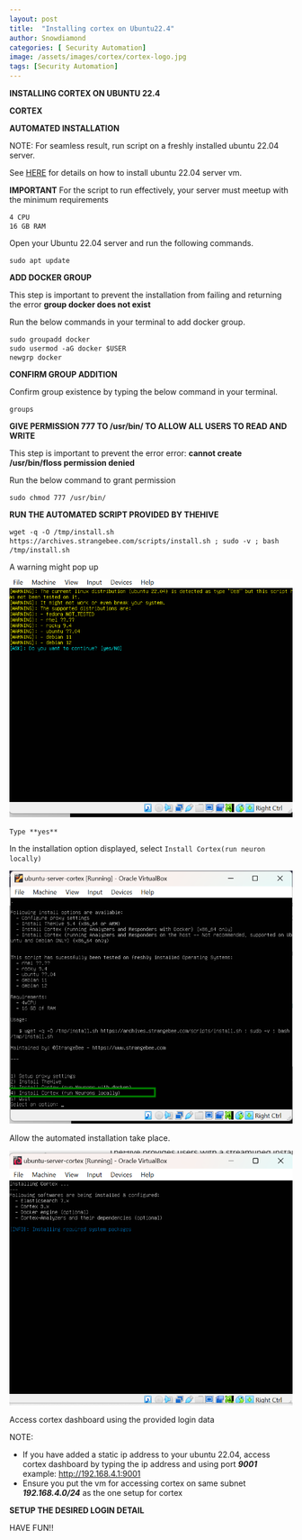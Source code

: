 ```yaml
---
layout: post
title:  "Installing cortex on Ubuntu22.4"
author: Snowdiamond
categories: [ Security Automation]
image: /assets/images/cortex/cortex-logo.jpg
tags: [Security Automation]
---
```

**INSTALLING CORTEX ON UBUNTU 22.4**

**CORTEX**

**AUTOMATED INSTALLATION**

NOTE: For seamless result, run script on a freshly installed ubuntu 22.04 server.

See [HERE](https://cybernetsworks.github.io/setting-up-an-ubuntu-server-vm/) for details on how to install ubuntu 22.04 server vm.

**IMPORTANT**
For the script to run effectively, your server must meetup with the minimum requirements 
```
4 CPU
16 GB RAM
```

Open your Ubuntu 22.04 server and run the following commands.
```
sudo apt update
```

**ADD DOCKER GROUP**

This step is important to prevent the installation from failing and returning the error **group docker does not exist**

Run the below commands in your terminal to add docker group.

```
sudo groupadd docker
sudo usermod -aG docker $USER
newgrp docker
```

**CONFIRM GROUP ADDITION**

Confirm group existence by typing the below command in your terminal.
```
groups
```

**GIVE PERMISSION 777 TO /usr/bin/ TO ALLOW ALL USERS TO READ AND WRITE**

This step is important to prevent the error error: **cannot create /usr/bin/floss permission denied**

Run the below command to grant permission

```
sudo chmod 777 /usr/bin/
```
**RUN THE AUTOMATED SCRIPT PROVIDED BY THEHIVE**

```
wget -q -O /tmp/install.sh https://archives.strangebee.com/scripts/install.sh ; sudo -v ; bash /tmp/install.sh
```
A warning might pop up 

!["Cortex Installation"](/assets/images/thehive/automated-hive-install-2.png)
```
Type **yes**
```
In the installation option displayed, select ``Install Cortex(run neuron locally)``

!["Cortex installation"](/assets/images/cortex/automated-cortex-install-2.png)

Allow the automated installation take place.

!["Cortex installation"](/assets/images/cortex/automated-cortex-install3.png)

Access cortex dashboard using the provided login data

NOTE: 
- If you have added a static ip address to your ubuntu 22.04, access cortex dashboard by typing the ip address and using port ***9001*** example: http://192.168.4.1:9001
- Ensure you put the vm for accessing cortex on same subnet ***192.168.4.0/24*** as the one setup for cortex


**SETUP THE DESIRED LOGIN DETAIL**

HAVE FUN!!

